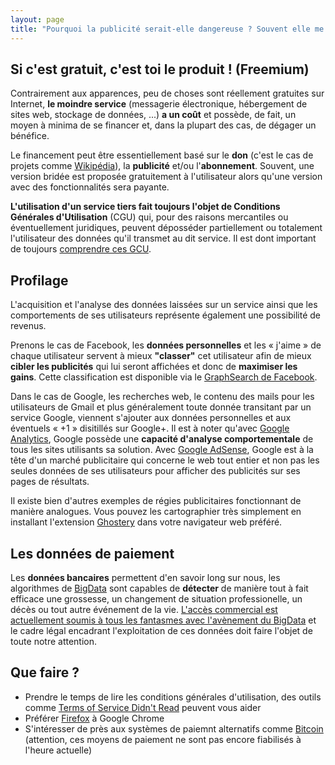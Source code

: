 ```yaml
---
layout: page
title: "Pourquoi la publicité serait-elle dangereuse ? Souvent elle me simplifie la vie."
---
```


<h2><i class="glyphicon glyphicon-hand-right" aria-hidden="true"></i> Si c'est gratuit, c'est toi le produit ! (Freemium)</h2>

Contrairement aux apparences, peu de choses sont réellement gratuites sur
Internet, **le moindre service** (messagerie électronique, hébergement de sites
web, stockage de données, ...) **a un coût** et possède, de fait, un moyen à
minima de se financer et, dans la plupart des cas, de dégager un bénéfice.

Le financement peut être essentiellement basé sur le **don** (c'est le cas de
projets comme [Wikipédia](https://www.wikipedia.org/)), la **publicité** et/ou
l'**abonnement**. Souvent, une version bridée est proposée gratuitement à
l'utilisateur alors qu'une version avec des fonctionnalités sera payante.

**L'utilisation d'un service tiers fait toujours l'objet de Conditions
Générales d'Utilisation** (CGU) qui, pour des raisons mercantiles ou
éventuellement juridiques, peuvent déposséder partiellement ou totalement
l'utilisateur des données qu'il transmet au dit service. Il est dont important
de toujours <a href="https://tosdr.org/">comprendre ces GCU</a>.

<h2><i class="glyphicon glyphicon-hand-right" aria-hidden="true"></i> Profilage</h2>

L'acquisition et l'analyse des données laissées sur un service ainsi que les
comportements de ses utilisateurs représente également une possibilité de
revenus.

Prenons le cas de Facebook, les **données personnelles** et les « j'aime » de
chaque utilisateur servent à mieux **"classer"** cet utilisateur afin de mieux
**cibler les publicités** qui lui seront affichées et donc de **maximiser les
gains**.  Cette classification est disponible via le
<a href="http://www.cnil.fr/linstitution/actualite/article/article/graph-search-testez-limpact-du-nouvel-outil-de-recherche-de-facebook-sur-vos-donnees/">GraphSearch
de Facebook</a>.

Dans le cas de Google, les recherches web, le contenu des mails pour les
utilisateurs de Gmail et plus généralement toute donnée transitant par un
service Google, viennent s'ajouter aux données personnelles et aux éventuels «
+1 » disitillés sur Google+. Il est à noter qu'avec
<a href="http://fr.wikipedia.org/wiki/Google_Analytics">Google Analytics</a>,
Google possède une **capacité d'analyse comportementale** de tous les sites
utilisants sa solution. Avec
<a href="http://fr.wikipedia.org/wiki/AdSense">Google AdSense</a>, Google est à
la tête d'un marché publicitaire qui concerne le web tout entier et non pas les
seules données de ses utilisateurs pour afficher des publicités sur ses pages
de résultats.

Il existe bien d'autres exemples de régies publicitaires fonctionnant de
manière analogues. Vous pouvez les cartographier très simplement en installant
l'extension <a href="https://www.ghostery.com/fr/">Ghostery</a> dans votre
navigateur web préféré.

<h2><i class="glyphicon glyphicon-hand-right" aria-hidden="true"></i> Les données de paiement</h2>

Les **données bancaires** permettent d'en savoir long sur nous, les algorithmes
de [BigData](https://fr.wikipedia.org/wiki/Big_data) sont capables de
**détecter** de manière tout à fait efficace une grossesse, un changement de
situation professionelle, un décès ou tout autre événement de la vie.
<a href="http://www.lesechos.fr/idees-debats/cercle/cercle-77046-la-tentation-des-banques-dutiliser-nos-donnees-a-caractere-personnel-1017612.php">L'accès
commercial est actuellement soumis à tous les fantasmes avec l'avènement du
BigData</a> et le cadre légal encadrant l'exploitation de ces données doit
faire l'objet de toute notre attention.

<h2><i class="glyphicon glyphicon-hand-right" aria-hidden="true"></i> Que faire ?</h2>

- Prendre le temps de lire les conditions générales d'utilisation, des outils
  comme [Terms of Service Didn't Read](https://tosdr.org/) peuvent vous aider
- Préférer [Firefox](https://www.mozilla.org/fr/firefox/new/) à Google Chrome
- S'intéresser de près aux systèmes de paiemnt alternatifs comme
  [Bitcoin](http://fr.wikipedia.org/wiki/Bitcoin) (attention, ces moyens de
  paiement ne sont pas encore fiabilisés à l'heure actuelle)
